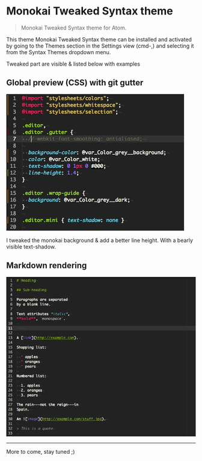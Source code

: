 # Monokai Tweaked Syntax theme

> Monokai Tweaked Syntax theme for Atom.

This theme Monokai Tweaked Syntax theme can be installed and activated by going to the Themes section in the Settings view (cmd-,) and selecting it from the Syntax Themes dropdown menu.

Tweaked part are visible & listed below with examples

## Global preview (CSS) with git gutter

![Monokai Tweaked Syntax theme preview](https://github.com/MoOx/atom-monokai-tweaked-syntax/raw/master/screenshots/preview.png)

I tweaked the monokai background & add a better line height. With a bearly visible text-shadow.

## Markdown rendering

![Monokai Tweaked Syntax theme markdown rendering](https://github.com/MoOx/atom-monokai-tweaked-syntax/raw/master/screenshots/markdown.png)

---

More to come, stay tuned ;)
